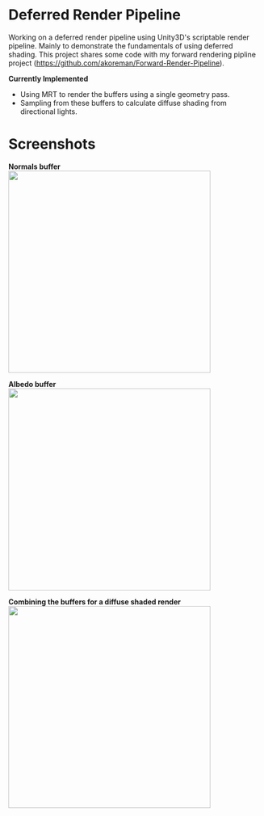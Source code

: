 # Deferred Render Pipeline

Working on a deferred render pipeline using Unity3D's scriptable render pipeline. Mainly to demonstrate the fundamentals of using deferred shading. This project shares some code with my forward rendering pipline project (https://github.com/akoreman/Forward-Render-Pipeline).

**Currently Implemented**
- Using MRT to render the buffers using a single geometry pass.
- Sampling from these buffers to calculate diffuse shading from directional lights.

# Screenshots

**Normals buffer**  
<img src="https://raw.github.com/akoreman/Deferred-Render-Pipeline/main/images/GBufferNormals.png" width="400"> 

**Albedo buffer**  
<img src="https://raw.github.com/akoreman/Deferred-Render-Pipeline/main/images/GBufferAlbedo.png" width="400"> 

**Combining the buffers for a diffuse shaded render**  
<img src="https://raw.github.com/akoreman/Deferred-Render-Pipeline/main/images/DiffuseShaded.png" width="400"> 
